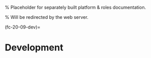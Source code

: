 % Placeholder for separately built platform & roles documentation.

% Will be redirected by the web server.

(fc-20-09-dev)=

# Development
